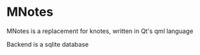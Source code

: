# MNotes
MNotes is a replacement for knotes, written in Qt's qml language

Backend is a sqlite database
